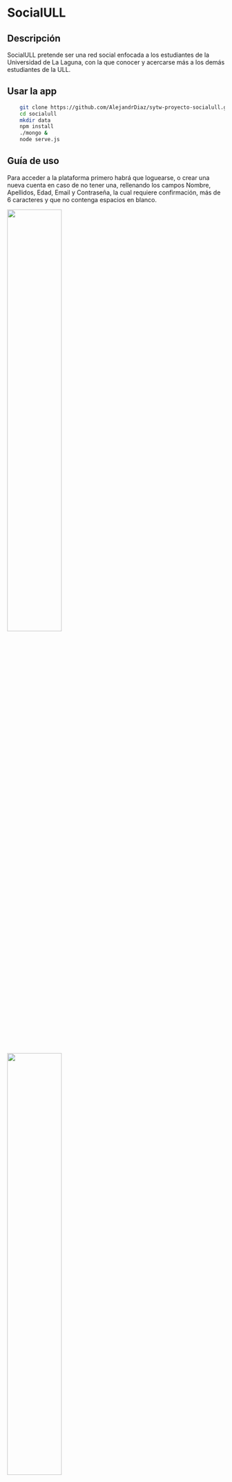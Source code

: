 # SocialULL

## Descripción
SocialULL pretende ser una red social enfocada a los estudiantes de la Universidad de La Laguna, con la que conocer y acercarse más a los demás estudiantes de la ULL.

## Usar la app
```bash
    git clone https://github.com/AlejandrDiaz/sytw-proyecto-socialull.git socialull
    cd socialull
    mkdir data
    npm install
    ./mongo &
    node serve.js
```

## Guía de uso
Para acceder a la plataforma primero habrá que loguearse, o crear una nueva cuenta en caso de no tener una, rellenando los campos Nombre, Apellidos, Edad, Email y Contraseña, la cual requiere confirmación, más de 6 caracteres y que no contenga espacios en blanco.

<img src="https://i.gyazo.com/29b6a61a754a040c7029ae6f5e6a42e6.png" width="50%"> <img src="https://i.gyazo.com/a3b60bcdc20d086c2f1d13e124471898.png" width="50%">

Una vez logueados, accederemos a la pestaña principal en la que aparecen los post creados por uno mismo o por los amigos que uno siga. Los post pueden contener texto y/o una imagen, un video o un gif. Para crear un nuevo post basta con pulsar en la navbar el elemento post que abrirá un modal con el formulario para crearlo. Además una vez creados, se pueden eliminar los post, pero solo los propios.

<img src="https://i.gyazo.com/88f255e06d062c4df0cdb37181368804.png" width="50%"> 
<img src="https://i.gyazo.com/af64db5feee6e79926b54ea6ee4ea1e8.png" width="50%">

Desde inicio podremos acceder a la vista de amigos en la que aparecerá la lista de usuarios que uno haya seguido, pudiendo dejar de seguirlos.

También desde la barra de búsqueda de la navbar podremos buscar nuevos amigos por el nombre o apellidos, que nos redireccionará a una nueva vista que nos muestra los resultados de la búsqueda, pudiendo añadirlos a amigos.

<img src="https://i.gyazo.com/a6475fbd7f93f7dd8367c9fd82891620.png" width="50%">

Para acceder a nuestro perfil podremos hacerlo desde la navbar pulsando sobre nuestro nombre y apellidos que aparecen a la derecha, pulsando sobre la lista de navegración que pone Perfil o por último pulsando sobre el nombre del usuario del post, que también nos serviría para ir al perfil de algún amigo que sigamos.

<img src="https://i.gyazo.com/2a21378d8ae65b42aeb5f8d1508fb04d.png" width="50%">

En la página de perfil se mostrará nuestro avatar e información personal que se rellenó al registrarse, pudiendo editar estos campos y añadir además el Género, Estado Civil, Grado y Biografía. Además se mostrarán todos los post que hayamos creados, pero no el de nuestros amigos.


## Metodología de Trabajo

Para desarrollar la aplicación web se ha trabajado en Cloud9 un entorno de desarrollo que nos permite trabajar en conjunto de forma simultánea editando el código y además nos ofrece una infraestructura para hostear nuestros servicios (mongodb, nodejs). Hemos subido el proyecto a GitHub que es un controlador de versiones de manera que podíamos ir creando issues o pequeñas tareas e ir asignándolas, para así ir trabajando todos de forma comunicativa. El trabajo se ha organizado de manera que todos trabajabamos en todo mientras uno trabajaba en el FrontEnd otro integrante del equipo trabajaba en el BackEnd y viceversa. Se ha utilizado una metodología ágil de trabajo similar al Extreme Programming(XP) adaptándonos cada integrante a las necesidades del proyecto.

## Tecnologías usadas
* `bcrypt-nodejs`
* `body-parser`
* `connect-flash`
* `cookie`
* `cookie-parser`
* `cookie-session`
* `debug`
* `ejs`
* `express`
* `express-session`
* `fs`
* `mongoose`
* `morgan`
* `multer`
* `passport`
* `passport-local`
* `passport-local-mongoose`
* `path`

## Autores

- [Alejandro Díaz Cueca](https://github.com/AlejandrDiaz)

- [Pablo Sebastián Caballero](https://github.com/alu0100812428)

- [Raúl Martín Morales](https://github.com/alu0100769579)
